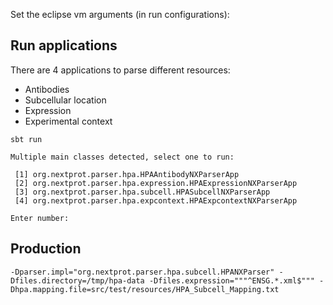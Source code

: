 Set the eclipse vm arguments (in run configurations):

Run applications
----------------

There are 4 applications to parse different resources:

-	Antibodies
-	Subcellular location
-	Expression
-	Experimental context

```
sbt run
```

```
Multiple main classes detected, select one to run:

 [1] org.nextprot.parser.hpa.HPAAntibodyNXParserApp
 [2] org.nextprot.parser.hpa.expression.HPAExpressionNXParserApp
 [3] org.nextprot.parser.hpa.subcell.HPASubcellNXParserApp
 [4] org.nextprot.parser.hpa.expcontext.HPAExpcontextNXParserApp

Enter number:
```

Production
----------

```
-Dparser.impl="org.nextprot.parser.hpa.subcell.HPANXParser" -Dfiles.directory=/tmp/hpa-data -Dfiles.expression="""^ENSG.*.xml$""" -Dhpa.mapping.file=src/test/resources/HPA_Subcell_Mapping.txt
```
